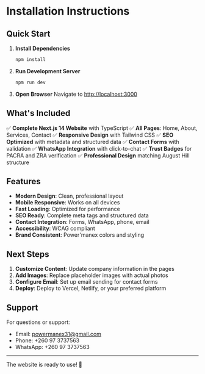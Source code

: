 # Installation Instructions

## Quick Start

1. **Install Dependencies**
   ```bash
   npm install
   ```

2. **Run Development Server**
   ```bash
   npm run dev
   ```

3. **Open Browser**
   Navigate to [http://localhost:3000](http://localhost:3000)

## What's Included

✅ **Complete Next.js 14 Website** with TypeScript
✅ **All Pages**: Home, About, Services, Contact
✅ **Responsive Design** with Tailwind CSS
✅ **SEO Optimized** with metadata and structured data
✅ **Contact Forms** with validation
✅ **WhatsApp Integration** with click-to-chat
✅ **Trust Badges** for PACRA and ZRA verification
✅ **Professional Design** matching August Hill structure

## Features

- **Modern Design**: Clean, professional layout
- **Mobile Responsive**: Works on all devices
- **Fast Loading**: Optimized for performance
- **SEO Ready**: Complete meta tags and structured data
- **Contact Integration**: Forms, WhatsApp, phone, email
- **Accessibility**: WCAG compliant
- **Brand Consistent**: Power'manex colors and styling

## Next Steps

1. **Customize Content**: Update company information in the pages
2. **Add Images**: Replace placeholder images with actual photos
3. **Configure Email**: Set up email sending for contact forms
4. **Deploy**: Deploy to Vercel, Netlify, or your preferred platform

## Support

For questions or support:
- Email: powermanex31@gmail.com
- Phone: +260 97 3737563
- WhatsApp: +260 97 3737563

---

The website is ready to use! 🚀
